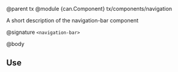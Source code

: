 @parent tx
@module {can.Component} tx/components/navigation <navigation-bar>

A short description of the navigation-bar component

@signature `<navigation-bar>`

@body

## Use


